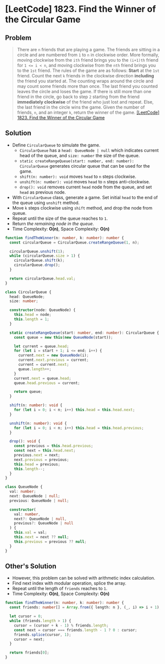 # [LeetCode] 1823. Find the Winner of the Circular Game

## Problem

> There are `n` friends that are playing a game. The friends are sitting in a circle and are numbered from `1` to `n` in clockwise order. More formally, moving clockwise from the `ith` friend brings you to the `(i+1)th` friend for `1 <= i < n`, and moving clockwise from the `nth` friend brings you to the `1st` friend.
> The rules of the game are as follows:
> **Start** at the `1st` friend.
> Count the next `k` friends in the clockwise direction **including** the friend you started at. The counting wraps around the circle and may count some friends more than once.
> The last friend you counted leaves the circle and loses the game.
> If there is still more than one friend in the circle, go back to step `2` starting from the friend **immediately clockwise** of the friend who just lost and repeat.
> Else, the last friend in the circle wins the game.
> Given the number of friends, `n`, and an integer `k`, return the winner of the game.
> [[LeetCode] 1823. Find the Winner of the Circular Game](https://leetcode.com/problems/find-the-winner-of-the-circular-game/description/)

## Solution

- Define `CircularQueue` to simulate the game.
  - `CircularQueue` has a `head: QueueNode | null` which indicates current head of the queue, and `size: number` the size of the queue.
  - `static createRangeQueue(start: number, end: number): CircularQueue` generates circular queue that can be used for the game.
  - `shift(n: number): void` moves `head` to `n` steps clockwise.
  - `unshift(n: number): void` moves `head` to `n` steps anti-clockwise.
  - `drop(): void` removes current `head` node from the queue, and set `head` as previous node.
- With `CircularQueue` class, generate a game. Set initial `head` to the end of the queue using `unshift` method.
- Move `k` steps clockwise using `shift` method, and drop the node from queue.
- Repeat until the size of the queue reaches to `1`.
- Return _the remaining node in the queue_.
- Time Complexity: **O(n)**, Space Complexity: **O(n)**

```typescript
function findTheWinner(n: number, k: number): number {
  const circularQueue = CircularQueue.createRangeQueue(1, n);

  circularQueue.unshift(1);
  while (circularQueue.size > 1) {
    circularQueue.shift(k);
    circularQueue.drop();
  }

  return circularQueue.head.val;
}

class CircularQueue {
  head: QueueNode;
  size: number;

  constructor(node: QueueNode) {
    this.head = node;
    this.length = 1;
  }

  static createRangeQueue(start: number, end: number): CircularQueue {
    const queue = new this(new QueueNode(start));

    let current = queue.head;
    for (let i = start + 1; i <= end; i++) {
      current.next = new QueueNode(i);
      current.next.previous = current;
      current = current.next;
      queue.length++;
    }
    current.next = queue.head;
    queue.head.previous = current;

    return queue;
  }

  shift(n: number): void {
    for (let i = 0; i < n; i++) this.head = this.head.next;
  }

  unshift(n: number): void {
    for (let i = 0; i < n; i++) this.head = this.head.previous;
  }

  drop(): void {
    const previous = this.head.previous;
    const next = this.head.next;
    previous.next = next;
    next.previous = previous;
    this.head = previous;
    this.length--;
  }
}

class QueueNode {
  val: number;
  next: QueueNode | null;
  previous: QueueNode | null;

  constructor(
    val: number,
    next?: QueueNode | null,
    previous?: QueueNode | null
  ) {
    this.val = val;
    this.next = next ?? null;
    this.previous = previous ?? null;
  }
}
```

## Other's Solution

- However, this problem can be solved with arithmetic index calculation.
- Find next index with modular operation, splice the array.
- Repeat until the length of `friends` reaches to `1`.
- Time Complexity: **O(n)**, Space Complexity: **O(n)**

```typescript
function findTheWinner(n: number, k: number): number {
  const friends: number[] = Array.from({ length: n }, (_, i) => i + 1);

  let cursor = 0;
  while (friends.length > 1) {
    cursor = (cursor + k - 1) % friends.length;
    const next = cursor === friends.length - 1 ? 0 : cursor;
    friends.splice(cursor, 1);
    cursor = next;
  }

  return friends[0];
}
```
